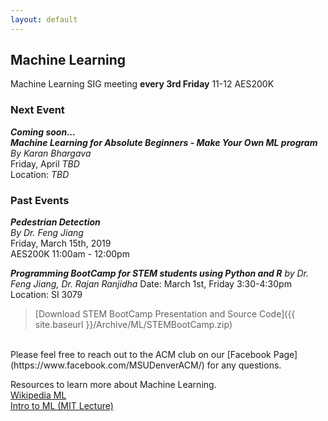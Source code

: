 ```yaml
---
layout: default
---
```

## Machine Learning
Machine Learning SIG meeting **every 3rd Friday** 11-12 AES200K

### Next Event<br>
***Coming soon...***<br>
***Machine Learning for Absolute Beginners - Make Your Own ML program***<br>
*By Karan Bhargava*<br>
Friday, April *TBD*<br>
Location: *TBD*
<br>

### Past Events<br>

***Pedestrian Detection***<br>
*By Dr. Feng Jiang*<br>
Friday, March 15th, 2019<br>
AES200K 11:00am - 12:00pm
<br>

***Programming BootCamp for STEM students using Python and R***
*by Dr. Feng Jiang, Dr. Rajan Ranjidha*
Date: March 1st, Friday 3:30-4:30pm
Location: SI 3079

>[Download STEM BootCamp Presentation and Source Code]({{ site.baseurl }}/Archive/ML/STEMBootCamp.zip)

<br>
Please feel free to reach out to the ACM club on our [Facebook Page](https://www.facebook.com/MSUDenverACM/) for any questions.
<br>


Resources to learn more about Machine Learning.<br>
[Wikipedia ML](https://en.wikipedia.org/wiki/Machine_learning)<br>
[Intro to ML (MIT Lecture)](https://ocw.mit.edu/courses/electrical-engineering-and-computer-science/6-0002-introduction-to-computational-thinking-and-data-science-fall-2016/lecture-videos/lecture-11-introduction-to-machine-learning/)<br>
